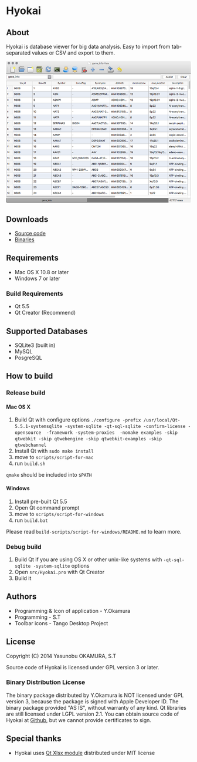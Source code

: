 Hyokai
==========

About
-----

Hyokai is database viewer for big data analysis.
Easy to import from tab-separated values or CSV and export to them.

![Screen Shot](screenshot.png)

Downloads
---------

* [Source code](https://github.com/informationsea/Hyokai)
* [Binaries](https://hyokai.info)

Requirements
------------

* Mac OS X 10.8 or later
* Windows 7 or later

### Build Requirements

* Qt 5.5
* Qt Creator (Recommend)

Supported Databases
-------------------

* SQLite3 (built in)
* MySQL
* PosgreSQL

How to build
------------

### Release build

#### Mac OS X

1. Build Qt with configure options `./configure -prefix /usr/local/Qt-5.5.1-systemsqlite -system-sqlite -qt-sql-sqlite -confirm-license -opensource  -framework -system-proxies  -nomake examples -skip qtwebkit -skip qtwebengine -skip qtwebkit-examples -skip qtwebchannel`
2. Install Qt with `sudo make install`
3. move to `scripts/script-for-mac`
4. run `build.sh`

`qmake` should be included into `$PATH`

#### Windows

1. Install pre-built Qt 5.5
2. Open Qt command prompt
3. move to `scripts/script-for-windows`
4. run `build.bat`

Please read `build-scripts/script-for-windows/README.md` to learn more.

### Debug build

1. Build Qt if you are using OS X or other unix-like systems with `-qt-sql-sqlite -system-sqlite` options
2. Open `src/Hyokai.pro` with Qt Creator
3. Build it

Authors
-------

* Programming & Icon of application - Y.Okamura
* Programming - S.T
* Toolbar icons - Tango Desktop Project

License
-------

Copyright (C) 2014 Yasunobu OKAMURA, S.T

Source code of Hyokai is licensed under GPL version 3 or later.

### Binary Distribution License

The binary package distributed by Y.Okamura is NOT licensed under GPL
version 3, because the package is signed with Apple Developer ID. The
binary package provided "AS IS", without warranty of any kind. Qt
libraries are still licensed under LGPL version 2.1. You can obtain
source code of Hyokai at
[Github](https://github.com/informationsea/Hyokai), but we cannot
provide certificates to sign.

Special thanks
--------------

* Hyokai uses [Qt Xlsx module](http://qtxlsx.debao.me/) distributed under MIT license


